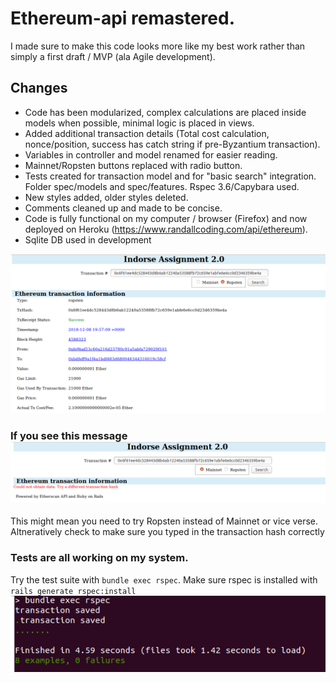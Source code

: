 # Ethereum-api remastered.  

I made sure to make this code looks more like my best work rather than simply a first draft / MVP (ala Agile development).  

## Changes
* Code has been modularized, complex calculations are placed inside models when possible, minimal logic is placed in views.  
* Added additional transaction details (Total cost calculation, nonce/position, success has catch string if pre-Byzantium transaction).
* Variables in controller and model renamed for easier reading.  
* Mainnet/Ropsten buttons replaced with radio button. 
* Tests created for transaction model and for "basic search" integration.  Folder spec/models and spec/features.  Rspec 3.6/Capybara used.  
* New styles added, older styles deleted.
* Comments cleaned up and made to be concise.
* Code is fully functional on my computer / browser (Firefox) and now deployed on Heroku (https://www.randallcoding.com/api/ethereum).
* Sqlite DB used in development

![alt Image example](https://raw.githubusercontent.com/Randall-Coding/Showcase/master/app/assets/images/ethereum1.png)

### If you see this message ![alt Image error](https://raw.githubusercontent.com/Randall-Coding/Showcase/master/app/assets/images/ethereum2.png)
  This might mean you need to try Ropsten instead of Mainnet or vice verse.  Altneratively check to make sure you typed in
the transaction hash correctly 

### Tests are all working on my system.  
Try the test suite with `bundle exec rspec`. Make sure rspec is installed with `rails generate rspec:install`
![alt Test suite example](https://raw.githubusercontent.com/Randall-Coding/Showcase/master/app/assets/images/ethereum_tests.png)
